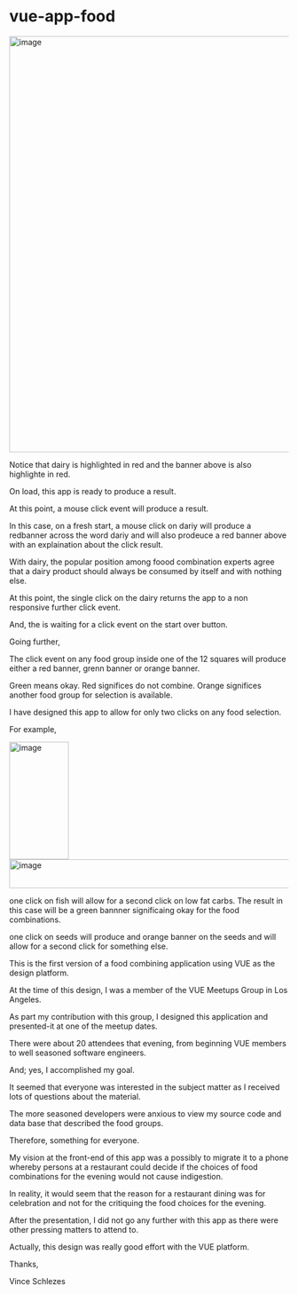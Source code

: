 # vue-app-food

<img width="1322" height="750" alt="image" src="https://github.com/user-attachments/assets/e4e81a76-a4d0-4e6b-a2c1-692b0f1c0280" />

Notice that dairy is highlighted in red and the banner above is also highlighte in red.

On load, this app is ready to produce a result.

At this point, a mouse click event will produce a result.

In this case, on a fresh start, a mouse click on dariy will produce a redbanner across the word dariy and will also prodeuce a red banner above with an explaination about the click result.

With dairy, the popular position among foood combination experts agree that a dairy product should always be consumed by itself and with nothing else.

At this point, the single click on the dairy returns the app to a non responsive further click event.

And, the is waiting for a click event on the start over button.

Going further, 

The click event on any food group inside one of the 12 squares will produce either a red banner, grenn banner or orange banner.

Green means okay. Red significes do not combine. Orange significes another food group for selection is available.

I have designed this app to allow for only two clicks on any food selection.

For example,

<img width="107" height="212" alt="image" src="https://github.com/user-attachments/assets/d8dab8da-f29d-4cf0-afac-748d9938d116" />

<img width="1300" height="52" alt="image" src="https://github.com/user-attachments/assets/b375fdd1-d803-4e02-b660-36c532bd0a91" />

one click on fish will allow for a second click on low fat carbs.  The result in this case will be a green bannner significaing okay for the food combinations.

one click on seeds will produce and orange banner on the seeds and will allow for a second click for something else.

This is the first version of a food combining application using VUE as the design platform.  

At the time of this design, I was a member of the VUE Meetups Group in Los Angeles.  

As part my contribution with this group, I designed this application and presented-it at one of the meetup dates.

There were about 20 attendees that evening, from beginning VUE members to well seasoned software engineers.

And; yes, I accomplished my goal.

It seemed that everyone was interested in the subject matter as I received lots of questions about the material.

The more seasoned developers were anxious to view my source code and data base that described the food groups.

Therefore, something for everyone.

My vision at the front-end of this app was a possibly to migrate it to a phone whereby persons at a restaurant could decide if the choices of food combinations for the evening would not cause indigestion.

In reality, it would seem that the reason for a restaurant dining was for celebration and not for the critiquing the food choices for the evening.

After the presentation, I did not go any further with this app as there were other pressing matters to attend to.

Actually, this design was really good effort with the VUE platform.

Thanks,

Vince Schlezes










